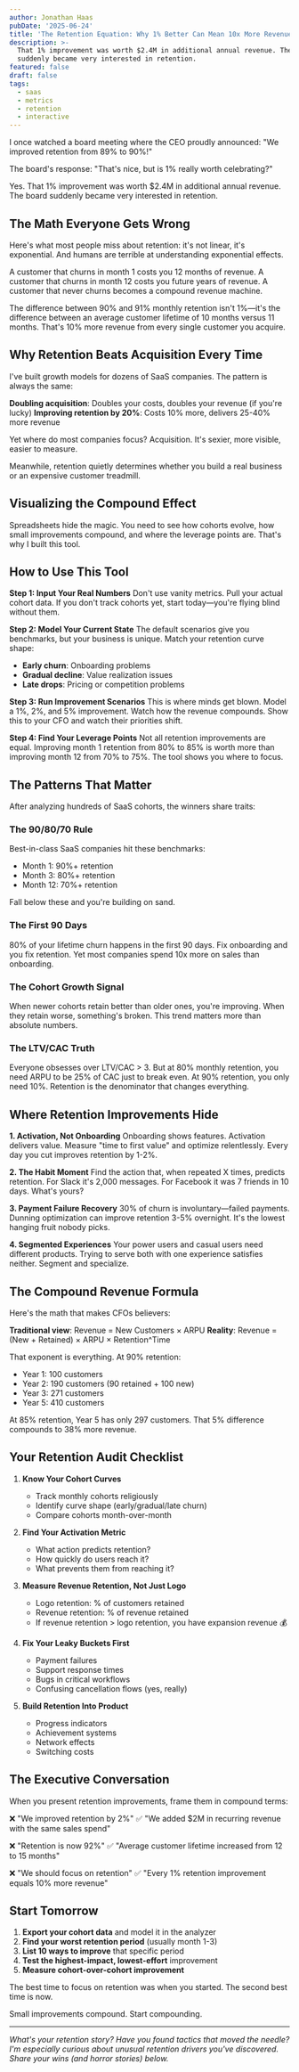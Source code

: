 ```yaml
---
author: Jonathan Haas
pubDate: '2025-06-24'
title: 'The Retention Equation: Why 1% Better Can Mean 10x More Revenue'
description: >-
  That 1% improvement was worth $2.4M in additional annual revenue. The board
  suddenly became very interested in retention.
featured: false
draft: false
tags:
  - saas
  - metrics
  - retention
  - interactive
---
```


I once watched a board meeting where the CEO proudly announced: "We improved retention from 89% to 90%!"

The board's response: "That's nice, but is 1% really worth celebrating?"

Yes. That 1% improvement was worth $2.4M in additional annual revenue. The board suddenly became very interested in retention.

## The Math Everyone Gets Wrong

Here's what most people miss about retention: it's not linear, it's exponential. And humans are terrible at understanding exponential effects.

A customer that churns in month 1 costs you 12 months of revenue.
A customer that churns in month 12 costs you future years of revenue.
A customer that never churns becomes a compound revenue machine.

The difference between 90% and 91% monthly retention isn't 1%—it's the difference between an average customer lifetime of 10 months versus 11 months. That's 10% more revenue from every single customer you acquire.

## Why Retention Beats Acquisition Every Time

I've built growth models for dozens of SaaS companies. The pattern is always the same:

**Doubling acquisition**: Doubles your costs, doubles your revenue (if you're lucky)
**Improving retention by 20%**: Costs 10% more, delivers 25-40% more revenue

Yet where do most companies focus? Acquisition. It's sexier, more visible, easier to measure.

Meanwhile, retention quietly determines whether you build a real business or an expensive customer treadmill.

## Visualizing the Compound Effect

Spreadsheets hide the magic. You need to see how cohorts evolve, how small improvements compound, and where the leverage points are. That's why I built this tool.

<retention-cohort-analyzer />

## How to Use This Tool

**Step 1: Input Your Real Numbers**
Don't use vanity metrics. Pull your actual cohort data. If you don't track cohorts yet, start today—you're flying blind without them.

**Step 2: Model Your Current State**
The default scenarios give you benchmarks, but your business is unique. Match your retention curve shape:

- **Early churn**: Onboarding problems
- **Gradual decline**: Value realization issues
- **Late drops**: Pricing or competition problems

**Step 3: Run Improvement Scenarios**
This is where minds get blown. Model a 1%, 2%, and 5% improvement. Watch how the revenue compounds. Show this to your CFO and watch their priorities shift.

**Step 4: Find Your Leverage Points**
Not all retention improvements are equal. Improving month 1 retention from 80% to 85% is worth more than improving month 12 from 70% to 75%. The tool shows you where to focus.

## The Patterns That Matter

After analyzing hundreds of SaaS cohorts, the winners share traits:

### The 90/80/70 Rule

Best-in-class SaaS companies hit these benchmarks:

- Month 1: 90%+ retention
- Month 3: 80%+ retention
- Month 12: 70%+ retention

Fall below these and you're building on sand.

### The First 90 Days

80% of your lifetime churn happens in the first 90 days. Fix onboarding and you fix retention. Yet most companies spend 10x more on sales than onboarding.

### The Cohort Growth Signal

When newer cohorts retain better than older ones, you're improving. When they retain worse, something's broken. This trend matters more than absolute numbers.

### The LTV/CAC Truth

Everyone obsesses over LTV/CAC > 3. But at 80% monthly retention, you need ARPU to be 25% of CAC just to break even. At 90% retention, you only need 10%. Retention is the denominator that changes everything.

## Where Retention Improvements Hide

**1. Activation, Not Onboarding**
Onboarding shows features. Activation delivers value. Measure "time to first value" and optimize relentlessly. Every day you cut improves retention by 1-2%.

**2. The Habit Moment**
Find the action that, when repeated X times, predicts retention. For Slack it's 2,000 messages. For Facebook it was 7 friends in 10 days. What's yours?

**3. Payment Failure Recovery**
30% of churn is involuntary—failed payments. Dunning optimization can improve retention 3-5% overnight. It's the lowest hanging fruit nobody picks.

**4. Segmented Experiences**
Your power users and casual users need different products. Trying to serve both with one experience satisfies neither. Segment and specialize.

## The Compound Revenue Formula

Here's the math that makes CFOs believers:

**Traditional view**: Revenue = New Customers × ARPU
**Reality**: Revenue = (New + Retained) × ARPU × Retention^Time

That exponent is everything. At 90% retention:

- Year 1: 100 customers
- Year 2: 190 customers (90 retained + 100 new)
- Year 3: 271 customers
- Year 5: 410 customers

At 85% retention, Year 5 has only 297 customers. That 5% difference compounds to 38% more revenue.

## Your Retention Audit Checklist

1. **Know Your Cohort Curves**
   - Track monthly cohorts religiously
   - Identify curve shape (early/gradual/late churn)
   - Compare cohorts month-over-month

1. **Find Your Activation Metric**
   - What action predicts retention?
   - How quickly do users reach it?
   - What prevents them from reaching it?

1. **Measure Revenue Retention, Not Just Logo**
   - Logo retention: % of customers retained
   - Revenue retention: % of revenue retained
   - If revenue retention > logo retention, you have expansion revenue 💰

1. **Fix Your Leaky Buckets First**
   - Payment failures
   - Support response times
   - Bugs in critical workflows
   - Confusing cancellation flows (yes, really)

1. **Build Retention Into Product**
   - Progress indicators
   - Achievement systems
   - Network effects
   - Switching costs

## The Executive Conversation

When you present retention improvements, frame them in compound terms:

❌ "We improved retention by 2%"
✅ "We added $2M in recurring revenue with the same sales spend"

❌ "Retention is now 92%"
✅ "Average customer lifetime increased from 12 to 15 months"

❌ "We should focus on retention"
✅ "Every 1% retention improvement equals 10% more revenue"

## Start Tomorrow

1. **Export your cohort data** and model it in the analyzer
1. **Find your worst retention period** (usually month 1-3)
1. **List 10 ways to improve** that specific period
1. **Test the highest-impact, lowest-effort** improvement
1. **Measure cohort-over-cohort improvement**

The best time to focus on retention was when you started.
The second best time is now.

Small improvements compound. Start compounding.

---

_What's your retention story? Have you found tactics that moved the needle? I'm especially curious about unusual retention drivers you've discovered. Share your wins (and horror stories) below._
